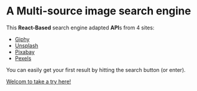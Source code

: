 # A Multi-source image search engine

This **React-Based** search engine adapted **API**s from 4 sites:
- [Giphy](https://developers.giphy.com/)
- [Unsplash](https://unsplash.com/developers)
- [Pixabay](https://pixabay.com/api/docs/)
- [Pexels](https://www.pexels.com/zh-tw/api/)

You can easily get  your first result by hitting the search button (or enter).

[Welcom to take a try here!](https://serene-golick-535c81.netlify.app/)
